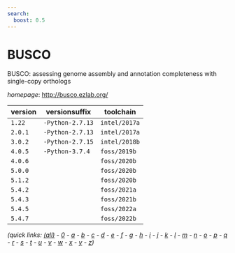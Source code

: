 ```yaml
---
search:
  boost: 0.5
---
```

# BUSCO

BUSCO: assessing genome assembly and annotation completeness with single-copy orthologs

*homepage*: <http://busco.ezlab.org/>

version | versionsuffix | toolchain
--------|---------------|----------
``1.22`` | ``-Python-2.7.13`` | ``intel/2017a``
``2.0.1`` | ``-Python-2.7.13`` | ``intel/2017a``
``3.0.2`` | ``-Python-2.7.15`` | ``intel/2018b``
``4.0.5`` | ``-Python-3.7.4`` | ``foss/2019b``
``4.0.6`` |  | ``foss/2020b``
``5.0.0`` |  | ``foss/2020b``
``5.1.2`` |  | ``foss/2020b``
``5.4.2`` |  | ``foss/2021a``
``5.4.3`` |  | ``foss/2021b``
``5.4.5`` |  | ``foss/2022a``
``5.4.7`` |  | ``foss/2022b``


*(quick links: [(all)](../index.md) - [0](../0/index.md) - [a](../a/index.md) - [b](../b/index.md) - [c](../c/index.md) - [d](../d/index.md) - [e](../e/index.md) - [f](../f/index.md) - [g](../g/index.md) - [h](../h/index.md) - [i](../i/index.md) - [j](../j/index.md) - [k](../k/index.md) - [l](../l/index.md) - [m](../m/index.md) - [n](../n/index.md) - [o](../o/index.md) - [p](../p/index.md) - [q](../q/index.md) - [r](../r/index.md) - [s](../s/index.md) - [t](../t/index.md) - [u](../u/index.md) - [v](../v/index.md) - [w](../w/index.md) - [x](../x/index.md) - [y](../y/index.md) - [z](../z/index.md))*

